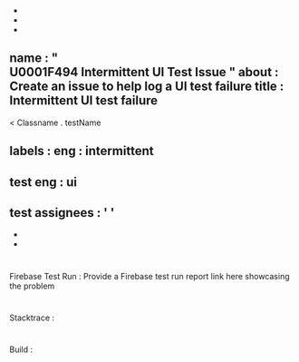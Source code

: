 -
-
-
name
:
"
\
U0001F494
Intermittent
UI
Test
Issue
"
about
:
Create
an
issue
to
help
log
a
UI
test
failure
title
:
Intermittent
UI
test
failure
-
<
Classname
.
testName
>
labels
:
eng
:
intermittent
-
test
eng
:
ui
-
test
assignees
:
'
'
-
-
-
#
#
#
Firebase
Test
Run
:
Provide
a
Firebase
test
run
report
link
here
showcasing
the
problem
#
#
#
Stacktrace
:
#
#
#
Build
:
